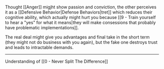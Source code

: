 Thought [[Anger]] migjht show passion and conviction, the other perceives it as a [[Defensive Behavior|Defense Behaviors|tret]] which reduces their cognitive ability, which actually might hurt you because [[9 - Train yourself to hear a "yes" for what it means|they will make consessions that probably have problematic implementations]].

The real deal might give you advantages and final take in the short term (they might not do business with you again), but the fake one destroys trust and leads to intractable demands.

---

Understanding of [[0 - Never Split The Difference]]
